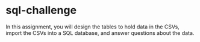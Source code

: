 # sql-challenge
In this assignment, you will design the tables to hold data in the CSVs, import the CSVs into a SQL database, and answer questions about the data.
